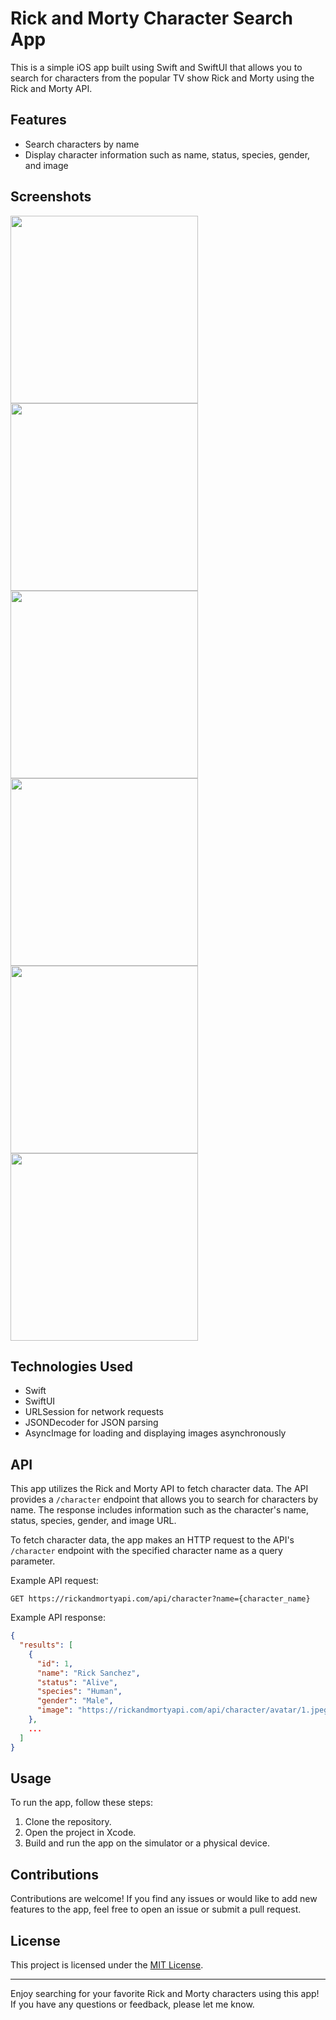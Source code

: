 # Rick and Morty Character Search App

This is a simple iOS app built using Swift and SwiftUI that allows you to search for characters from the popular TV show Rick and Morty using the Rick and Morty API.

## Features

- Search characters by name
- Display character information such as name, status, species, gender, and image

## Screenshots

<img src="screenshots/screenshot1.png" width="300" /> <img src="screenshots/screenshot2.png" width="300" /> <img src="screenshots/screenshot3.png" width="300" />
<img src="screenshots/screenshot4.png" width="300" /> <img src="screenshots/screenshot5.png" width="300" /> <img src="screenshots/screenshot6.png" width="300" />


## Technologies Used

- Swift
- SwiftUI
- URLSession for network requests
- JSONDecoder for JSON parsing
- AsyncImage for loading and displaying images asynchronously

## API

This app utilizes the Rick and Morty API to fetch character data. The API provides a `/character` endpoint that allows you to search for characters by name. The response includes information such as the character's name, status, species, gender, and image URL.

To fetch character data, the app makes an HTTP request to the API's `/character` endpoint with the specified character name as a query parameter.

Example API request:
```
GET https://rickandmortyapi.com/api/character?name={character_name}
```

Example API response:
```json
{
  "results": [
    {
      "id": 1,
      "name": "Rick Sanchez",
      "status": "Alive",
      "species": "Human",
      "gender": "Male",
      "image": "https://rickandmortyapi.com/api/character/avatar/1.jpeg"
    },
    ...
  ]
}
```

## Usage

To run the app, follow these steps:

1. Clone the repository.
2. Open the project in Xcode.
3. Build and run the app on the simulator or a physical device.

## Contributions

Contributions are welcome! If you find any issues or would like to add new features to the app, feel free to open an issue or submit a pull request.

## License

This project is licensed under the [MIT License](LICENSE).

---

Enjoy searching for your favorite Rick and Morty characters using this app! If you have any questions or feedback, please let me know.
